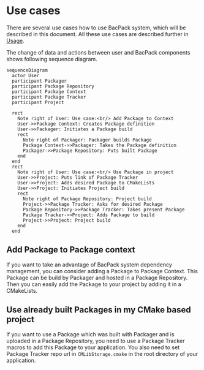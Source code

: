 # Use cases

There are several use cases how to use BacPack system, which will be described in this document.
All these use cases are described further in [Usage](./example_usage.md).

The change of data and actions between user and BacPack components shows following sequence diagram.

```mermaid
sequenceDiagram
  actor User
  participant Packager
  participant Package Repository
  participant Package Context
  participant Package Tracker
  participant Project

  rect
    Note right of User: Use case:<br/> Add Package to Context
    User->>Package Context: Creates Package definition
    User->>Packager: Initiates a Package build
    rect
      Note right of Packager: Packager builds Package
      Package Context->>Packager: Takes the Package definition
      Packager->>Package Repository: Puts built Package
    end
  end
  rect
    Note right of User: Use case:<br/> Use Package in project
    User->>Project: Puts link of Package Tracker
    User->>Project: Adds desired Package to CMakeLists
    User->>Project: Initiates Project build
    rect
      Note right of Package Repository: Project build
      Project->>Package Tracker: Asks for desired Package
      Package Repository->>Package Tracker: Takes present Package
      Package Tracker->>Project: Adds Package to build
      Project->>Project: Project build
    end
  end
```

## Add Package to Package context

If you want to take an advantage of BacPack system dependency management, you can consider adding
a Package to Package Context. This Package can be build by Packager and hosted in a Package
Repository. Then you can easily add the Package to your project by adding it in a CMakeLists.

## Use already built Packages in my CMake based project

If you want to use a Package which was built with Packager and is uploaded in a Package Repository,
you need to use a Package Tracker macros to add this Package to your application. You also need to
set Package Tracker repo url in `CMLibStorage.cmake` in the root directory of your application.
